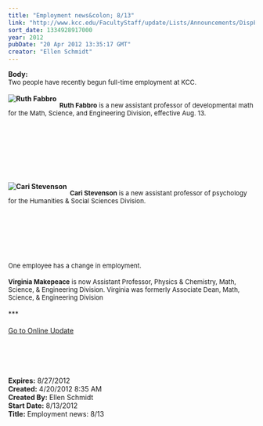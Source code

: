 ```yaml
---
title: "Employment news&colon; 8/13"
link: "http://www.kcc.edu/FacultyStaff/update/Lists/Announcements/DispForm.aspx?ID=676"
sort_date: 1334928917000
year: 2012
pubDate: "20 Apr 2012 13:35:17 GMT"
creator: "Ellen Schmidt"
---
```


<div><b>Body:</b> <div class="ExternalClass85E081D2042D492DAE276CE58ED26B86">
<div><font size="2">Two people have recently begun full-time employment at KCC.</font></div>
<div><br />
<div style="float:left;margin-right:6px"><strong><img alt="Ruth Fabbro" src="/FacultyStaff/update/PublishingImages/Ruth_Fabbro_update.jpg" /></strong></div>
<p><font size="2"><strong>Ruth Fabbro</strong></font><font size="2"> is a new assistant professor of developmental math for the Math, Science, and Engineering Division, effective Aug. 13.</font></p></div>
<div><br /></div>
<div><br /></div>
<div><br /></div>
<div><br /></div>
<div><br /></div>
<div><br /></div>
<div><br />
<div style="float:left;margin-right:6px"><strong><img alt="Cari Stevenson" src="/FacultyStaff/update/PublishingImages/Cari_Stevenson_update.jpg" /></strong></div>
<p><font size="2"><strong>Cari Stevenson</strong></font><font size="2"> is a new assistant professor of psychology for the Humanities &amp; Social Sciences Division.</font></font></p></div>
<div><br /></div>
<div><br /></div>
<div><br /></div>
<div><font size="2"></font> </div>
<div><font size="2"></font> </div>
<div><font size="2"></font> </div>
<div><font size="2">One employee has a change in employment.</font></div>
<div> </div>
<div><font size="2"><strong>Virginia Makepeace</strong> is now Assistant Professor, Physics &amp; Chemistry, Math, Science, &amp; Engineering Division. Virginia was formerly Associate Dean, Math, Science, &amp; Engineering Division</font></div>
<div>
<div> </div>
<div>
<div class="ExternalClass8FE243A1D12D4E008D1A0CEA4D499155">***</div>
<div class="ExternalClass8FE243A1D12D4E008D1A0CEA4D499155"> </div>
<div class="ExternalClass8FE243A1D12D4E008D1A0CEA4D499155"><a href="/FacultyStaff/update/Pages/dailyupdate.aspx">Go to Online Update</a></div>
<div class="ExternalClass8FE243A1D12D4E008D1A0CEA4D499155"> </div>
<div class="ExternalClass8FE243A1D12D4E008D1A0CEA4D499155"> </div>
<div class="ExternalClass8FE243A1D12D4E008D1A0CEA4D499155"> </div>
<div class="ExternalClass8FE243A1D12D4E008D1A0CEA4D499155"><br /> </div></div></div></div>
<div></div></div>
<div><b>Expires:</b> 8/27/2012</div>
<div><b>Created:</b> 4/20/2012 8:35 AM</div>
<div><b>Created By:</b> Ellen Schmidt</div>
<div><b>Start Date:</b> 8/13/2012</div>
<div><b>Title:</b> Employment news: 8/13</div>
